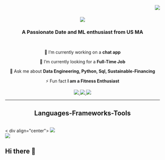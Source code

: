 <img align = "right" src ="https://visitor_badge.laobi.icu/badge? page_id=sameernimse09.sameernimse09" />

<h1 align = "center">
  <a href = "https://git.io/typing-svg">
    <img src= "https://readme-typing-svg.herokuapp.com/?
      font = Righteous&sixe=35&center=true&vCenter=true&width=500&height=70&duration=4000&lines=Hi+There!+👋;I'm+Sameer+Nimse!;" />
  </a>
</h1>

<h3 align = "center"> A Passionate Date and ML enthusiast from US MA </h3>

<br/>

<div align="center">

🔭 I’m currently working on a **chat app**

🌱 I’m currently looking for a **Full-Time Job**

💬 Ask me about **Data Engineering, Python, Sql, Sustainable-Financing**

⚡ Fun fact **I am a Fitness Enthusiast**


</div>

<div align ="center">
  <a href="mailto:sameernimse99@gmail.com">
   <img src= "https://img.shields.io/badge/Gmail-333333?style=for-the-badge&logo=gmail&logoColor=red" />
  </a>
  <a href="https://www.linkedin.com/in/sameer522/" >
    <img src="https://img.shields.io/badge/LinkedIn-0077B5?style=for-the-badge&logo=linkedin&logoColor=white" />
  </a>
    <a href= "https://sameernimse09.github.io" >
      <img src="https://img.shields.io/badge/Portfolio-FF5722?style=for-the-badge&logo=todoist&logocolor=white"/>
      <!-- sqlite, safari, google-chrome are other good icon options -->
    </a>
</div>

<hr/>

<h2 align="center"> Languages-Frameworks-Tools </h2>
<br/>
< div align="center">
  <a href="https://skillicons.dev">
    <img src="https://skillicons.dev/icons?i=github,python,MongoDB,SQL,nodejs" /><br>
    <img src="https://skillicons.dev/icons?i=r,MySQL,vscode,git" />
  </a>
</div>




## Hi there 👋

<!--
**sameernimse09/sameernimse09** is a ✨ _special_ ✨ repository because its `README.md` (this file) appears on your GitHub profile.

Here are some ideas to get you started:

- 🔭 I’m currently working on ...
- 🌱 I’m currently learning ...
- 👯 I’m looking to collaborate on ...
- 🤔 I’m looking for help with ...
- 💬 Ask me about ...
- 📫 How to reach me: ...
- 😄 Pronouns: ...
- ⚡ Fun fact: ...
-->
